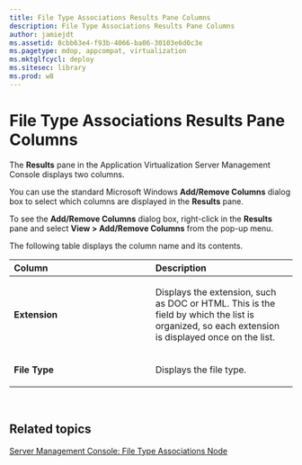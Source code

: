 ```yaml
---
title: File Type Associations Results Pane Columns
description: File Type Associations Results Pane Columns
author: jamiejdt
ms.assetid: 8cbb63e4-f93b-4066-ba06-30103e6d0c3e
ms.pagetype: mdop, appcompat, virtualization
ms.mktglfcycl: deploy
ms.sitesec: library
ms.prod: w8
---
```



# File Type Associations Results Pane Columns


The **Results** pane in the Application Virtualization Server Management Console displays two columns.

You can use the standard Microsoft Windows **Add/Remove Columns** dialog box to select which columns are displayed in the **Results** pane.

To see the **Add/Remove Columns** dialog box, right-click in the **Results** pane and select **View &gt; Add/Remove Columns** from the pop-up menu.

The following table displays the column name and its contents.

<table>
<colgroup>
<col width="50%" />
<col width="50%" />
</colgroup>
<thead>
<tr class="header">
<th align="left">Column</th>
<th align="left">Description</th>
</tr>
</thead>
<tbody>
<tr class="odd">
<td align="left"><p><strong>Extension</strong></p></td>
<td align="left"><p>Displays the extension, such as DOC or HTML. This is the field by which the list is organized, so each extension is displayed once on the list.</p></td>
</tr>
<tr class="even">
<td align="left"><p><strong>File Type</strong></p></td>
<td align="left"><p>Displays the file type.</p></td>
</tr>
</tbody>
</table>

 

## Related topics


[Server Management Console: File Type Associations Node](server-management-console-file-type-associations-node.md)

 

 





